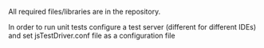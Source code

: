 All required files/libraries are in the repository. 


In order to run unit tests configure a test server (different for different IDEs) and set jsTestDriver.conf file as a configuration file